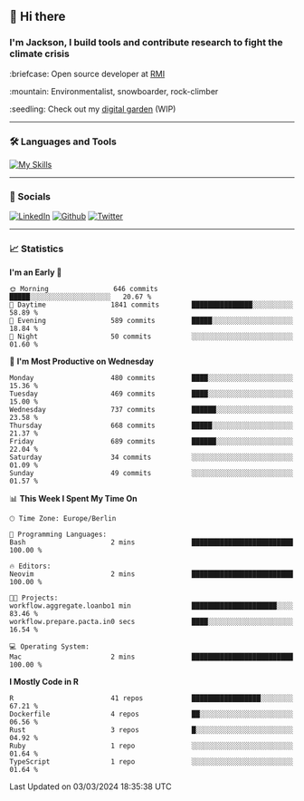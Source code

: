 ## :wave: Hi there
### I'm Jackson, I build tools and contribute research to fight the climate crisis
<p> :briefcase: Open source developer at <a href="https://rmi.org/" alt="RMI">RMI</a></p>
<p> :mountain: Environmentalist, snowboarder, rock-climber</p>
<p> :seedling: Check out my <a href="https://jdhoffa.github.io/" alt="digital garden">digital garden</a> (WIP) </p>

---

### :hammer_and_wrench: Languages and Tools

[![My Skills](https://skillicons.dev/icons?i=r,python,rust,js,html,css,postgresql,neovim,azure,docker,git&perline=6&theme=dark)](https://skillicons.dev)

---

### :iphone: Socials

[![LinkedIn](https://skillicons.dev/icons?i=linkedin&theme=dark)](https://www.linkedin.com/in/jackson-hoffart/) 
[![Github](https://skillicons.dev/icons?i=github&theme=dark)](https://github.com/jdhoffa) 
[![Twitter](https://skillicons.dev/icons?i=twitter&theme=dark)](https://twitter.com/jdhoffart) 

---

### :chart_with_upwards_trend: Statistics

 
<!--START_SECTION:waka-->
**I'm an Early 🐤** 

```text
🌞 Morning                646 commits         █████░░░░░░░░░░░░░░░░░░░░   20.67 % 
🌆 Daytime                1841 commits        ███████████████░░░░░░░░░░   58.89 % 
🌃 Evening                589 commits         █████░░░░░░░░░░░░░░░░░░░░   18.84 % 
🌙 Night                  50 commits          ░░░░░░░░░░░░░░░░░░░░░░░░░   01.60 % 
```
📅 **I'm Most Productive on Wednesday** 

```text
Monday                   480 commits         ████░░░░░░░░░░░░░░░░░░░░░   15.36 % 
Tuesday                  469 commits         ████░░░░░░░░░░░░░░░░░░░░░   15.00 % 
Wednesday                737 commits         ██████░░░░░░░░░░░░░░░░░░░   23.58 % 
Thursday                 668 commits         █████░░░░░░░░░░░░░░░░░░░░   21.37 % 
Friday                   689 commits         ██████░░░░░░░░░░░░░░░░░░░   22.04 % 
Saturday                 34 commits          ░░░░░░░░░░░░░░░░░░░░░░░░░   01.09 % 
Sunday                   49 commits          ░░░░░░░░░░░░░░░░░░░░░░░░░   01.57 % 
```


📊 **This Week I Spent My Time On** 

```text
🕑︎ Time Zone: Europe/Berlin

💬 Programming Languages: 
Bash                     2 mins              █████████████████████████   100.00 % 

🔥 Editors: 
Neovim                   2 mins              █████████████████████████   100.00 % 

🐱‍💻 Projects: 
workflow.aggregate.loanbo1 min               █████████████████████░░░░   83.46 % 
workflow.prepare.pacta.in0 secs              ████░░░░░░░░░░░░░░░░░░░░░   16.54 % 

💻 Operating System: 
Mac                      2 mins              █████████████████████████   100.00 % 
```

**I Mostly Code in R** 

```text
R                        41 repos            █████████████████░░░░░░░░   67.21 % 
Dockerfile               4 repos             ██░░░░░░░░░░░░░░░░░░░░░░░   06.56 % 
Rust                     3 repos             █░░░░░░░░░░░░░░░░░░░░░░░░   04.92 % 
Ruby                     1 repo              ░░░░░░░░░░░░░░░░░░░░░░░░░   01.64 % 
TypeScript               1 repo              ░░░░░░░░░░░░░░░░░░░░░░░░░   01.64 % 
```




 Last Updated on 03/03/2024 18:35:38 UTC
<!--END_SECTION:waka-->
